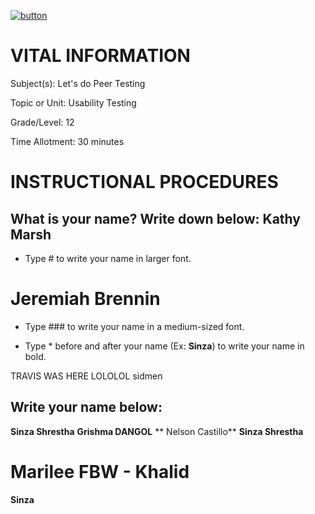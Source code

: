 [![button](https://raw.githubusercontent.com/BotDevLLC/BotDevCurriculum/master/Pictures/back_button.png)](https://github.com/BotDevLLC/BotDevCurriculum/blob/master/readme.md)
# VITAL INFORMATION
Subject(s): Let's do Peer Testing

Topic or Unit: Usability Testing

Grade/Level: 	12

Time Allotment:	 30 minutes
                                                                                                               
# INSTRUCTIONAL PROCEDURES 
  ## What is your name? Write down below: Kathy Marsh
  
 - Type # to write your name in larger font.
  # Jeremiah Brennin
 - Type ### to write your name in a medium-sized font.
 
 - Type * before and after your name (Ex: **Sinza**) to write your name in bold.
  
  
  TRAVIS WAS HERE LOLOLOL
  sidmen
  
 ## Write your name below:
 **Sinza Shrestha**
 **Grishma DANGOL**
** Nelson Castillo**
**Sinza Shrestha**
# Marilee FBW - Khalid
**Sinza**
  

